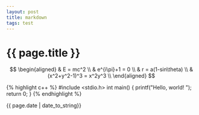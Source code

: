 ```yaml
---
layout: post
title: markdown
tags: test
---
```


# {{ page.title }}

$$
\begin{aligned}
&  E = mc^2 \\
&  e^{i\pi}+1 = 0 \\
&  r = a(1-sin\theta) \\
&  (x^2+y^2-1)^3 = x^2y^3 \\
\end{aligned}
$$


{% highlight c++ %}
#include <stdio.h>
int main()
{
	printf("Hello, world! ");
	return 0;
}
{% endhighlight %}


{{ page.date | date_to_string}}

